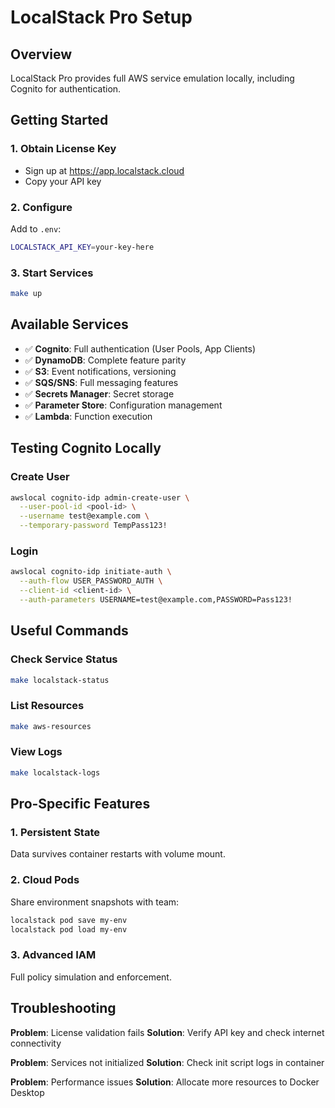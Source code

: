 # LocalStack Pro Setup

## Overview
LocalStack Pro provides full AWS service emulation locally, including Cognito for authentication.

## Getting Started

### 1. Obtain License Key
- Sign up at https://app.localstack.cloud
- Copy your API key

### 2. Configure
Add to `.env`:
```bash
LOCALSTACK_API_KEY=your-key-here
```

### 3. Start Services
```bash
make up
```

## Available Services
- ✅ **Cognito**: Full authentication (User Pools, App Clients)
- ✅ **DynamoDB**: Complete feature parity
- ✅ **S3**: Event notifications, versioning
- ✅ **SQS/SNS**: Full messaging features
- ✅ **Secrets Manager**: Secret storage
- ✅ **Parameter Store**: Configuration management
- ✅ **Lambda**: Function execution

## Testing Cognito Locally

### Create User
```bash
awslocal cognito-idp admin-create-user \
  --user-pool-id <pool-id> \
  --username test@example.com \
  --temporary-password TempPass123!
```

### Login
```bash
awslocal cognito-idp initiate-auth \
  --auth-flow USER_PASSWORD_AUTH \
  --client-id <client-id> \
  --auth-parameters USERNAME=test@example.com,PASSWORD=Pass123!
```

## Useful Commands

### Check Service Status
```bash
make localstack-status
```

### List Resources
```bash
make aws-resources
```

### View Logs
```bash
make localstack-logs
```

## Pro-Specific Features

### 1. Persistent State
Data survives container restarts with volume mount.

### 2. Cloud Pods
Share environment snapshots with team:
```bash
localstack pod save my-env
localstack pod load my-env
```

### 3. Advanced IAM
Full policy simulation and enforcement.

## Troubleshooting

**Problem**: License validation fails
**Solution**: Verify API key and check internet connectivity

**Problem**: Services not initialized
**Solution**: Check init script logs in container

**Problem**: Performance issues
**Solution**: Allocate more resources to Docker Desktop
